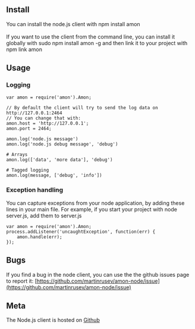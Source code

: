 ## Install

You can install the node.js client with <span class='code'>npm install amon</span>
<br/>
<br/>
If you want to use the client from the command line, you can install it globally with
<span class="code">sudo npm install amon -g</span> and then link it to your project with
<span class='code'>npm link amon</span>

## Usage


### Logging


	var amon = require('amon').Amon; 

	// By default the client will try to send the log data on http://127.0.0.1:2464
	// You can change that with:
	amon.host = 'http://127.0.0.1';
	amon.port = 2464;

	amon.log('node.js message')
	amon.log('node.js debug message', 'debug')

	# Arrays
	amon.log(['data', 'more data'], 'debug')

	# Tagged logging
	amon.log(message, ['debug', 'info'])



### Exception handling

You can capture exceptions from your node application, by adding these lines in your main file. For example, if you start
your project with <span class="code">node server.js</span>, add them to <span class="code">server.js</span>


	var amon = require('amon').Amon; 
	process.addListener('uncaughtException', function(err) {
		amon.handle(err);
	});

	
## Bugs

If you find a bug in the node client, you can use the the github issues page to report it: 
[https://github.com/martinrusev/amon-node/issue](https://github.com/martinrusev/amon-node/issue)

## Meta

The Node.js client is hosted on [Github](https://github.com/martinrusev/amon-node)
